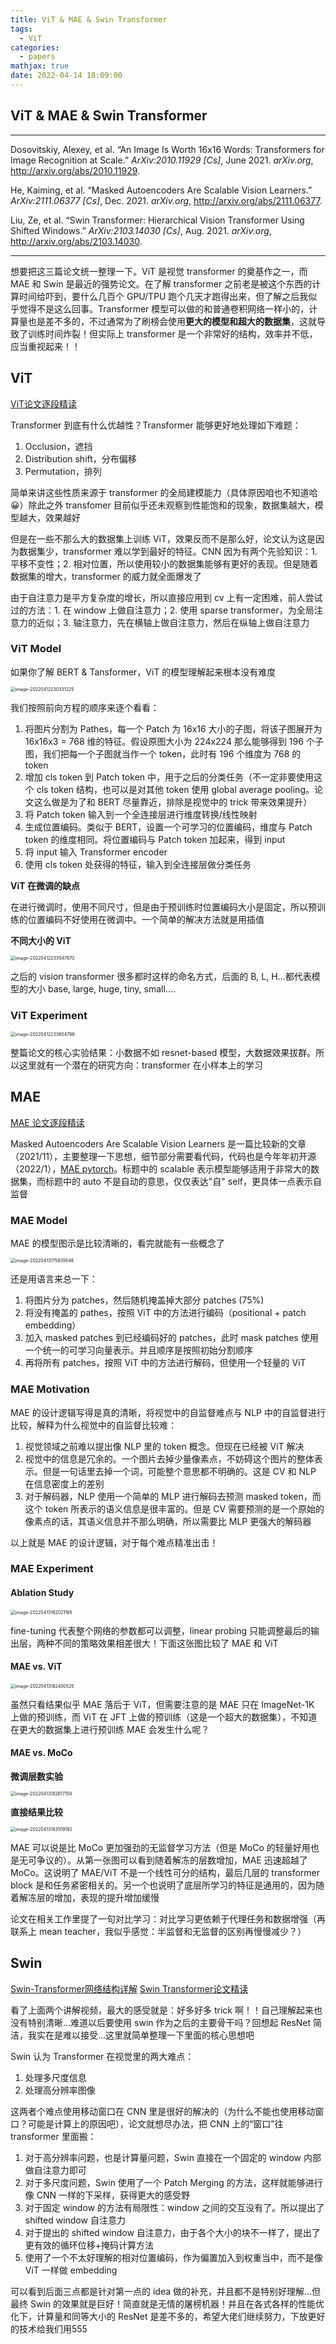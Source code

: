 ```yaml
---
title: ViT & MAE & Swin Transformer
tags:
  - ViT
categories:
  - papers
mathjax: true
date: 2022-04-14 18:09:00
---
```


## ViT & MAE & Swin Transformer

---

Dosovitskiy, Alexey, et al. “An Image Is Worth 16x16 Words: Transformers for Image Recognition at Scale.” *ArXiv:2010.11929 [Cs]*, June 2021. *arXiv.org*, http://arxiv.org/abs/2010.11929.

He, Kaiming, et al. “Masked Autoencoders Are Scalable Vision Learners.” *ArXiv:2111.06377 [Cs]*, Dec. 2021. *arXiv.org*, http://arxiv.org/abs/2111.06377.

Liu, Ze, et al. “Swin Transformer: Hierarchical Vision Transformer Using Shifted Windows.” *ArXiv:2103.14030 [Cs]*, Aug. 2021. *arXiv.org*, http://arxiv.org/abs/2103.14030.

---

想要把这三篇论文统一整理一下。ViT 是视觉 transformer 的奠基作之一，而 MAE 和 Swin 是最近的强势论文。在了解 transformer 之前老是被这个东西的计算时间给吓到，要什么几百个 GPU/TPU 跑个几天才跑得出来，但了解之后我似乎觉得不是这么回事。Transformer 模型可以做的和普通卷积网络一样小的，计算量也是差不多的，不过通常为了刷榜会使用**更大的模型和超大的数据集**，这就导致了训练时间炸裂！但实际上 transformer 是一个非常好的结构，效率并不低，应当重视起来！！

## ViT

[ViT论文逐段精读](https://www.bilibili.com/video/BV15P4y137jb/?spm_id_from=333.788)

Transformer 到底有什么优越性？Transformer 能够更好地处理如下难题：

1. Occlusion，遮挡
2. Distribution shift，分布偏移
3. Permutation，排列

简单来讲这些性质来源于 transformer 的全局建模能力（具体原因咱也不知道哈😀）除此之外 transfomer 目前似乎还未观察到性能饱和的现象，数据集越大，模型越大，效果越好

但是在一些不那么大的数据集上训练 ViT，效果反而不是那么好，论文认为这是因为数据集少，transformer 难以学到最好的特征。CNN 因为有两个先验知识：1. 平移不变性；2. 相对位置，所以使用较小的数据集能够有更好的表现。但是随着数据集的增大，transformer 的威力就全面爆发了

由于自注意力是平方复杂度的增长，所以直接应用到 cv 上有一定困难，前人尝试过的方法：1. 在 window 上做自注意力；2. 使用 sparse transformer，为全局注意力的近似；3. 轴注意力，先在横轴上做自注意力，然后在纵轴上做自注意力

### ViT Model

如果你了解 BERT & Tansformer，ViT 的模型理解起来根本没有难度

<img src="ViT & MAE & Swin Transformer/image-20220412230331225.png" alt="image-20220412230331225" style="zoom:50%;" />

我们按照前向方程的顺序来逐个看看：

1. 将图片分割为 Pathes，每一个 Patch 为 16x16 大小的子图，将该子图展开为 16x16x3 = 768 维的特征。假设原图大小为 224x224 那么能够得到 196 个子图，我们把每一个子图就当作一个 token，此时有 196 个维度为 768 的 token
2. 增加 cls token 到 Patch token 中，用于之后的分类任务（不一定非要使用这个 cls token 结构，也可以是对其他 token 使用 global average pooling。论文这么做是为了和 BERT 尽量靠近，排除是视觉中的 trick 带来效果提升）
3. 将 Patch token 输入到一个全连接层进行维度转换/线性映射
4. 生成位置编码。类似于 BERT，设置一个可学习的位置编码，维度与 Patch token 的维度相同。将位置编码与 Patch token 加起来，得到 input
5. 将 input 输入 Transformer encoder
6. 使用 cls token 处获得的特征，输入到全连接层做分类任务

**ViT 在微调的缺点**

在进行微调时，使用不同尺寸，但是由于预训练时位置编码大小是固定，所以预训练的位置编码不好使用在微调中。一个简单的解决方法就是用插值

**不同大小的 ViT**

<img src="ViT & MAE & Swin Transformer/image-20220412233547870.png" alt="image-20220412233547870" style="zoom:50%;" />

之后的 vision transformer 很多都时这样的命名方式，后面的 B, L, H...都代表模型的大小 base, large, huge, tiny, small....

### ViT Experiment

<img src="ViT & MAE & Swin Transformer/image-20220412233654796.png" alt="image-20220412233654796" style="zoom: 50%;" />

整篇论文的核心实验结果：小数据不如 resnet-based 模型，大数据效果拔群。所以这里就有一个潜在的研究方向：transformer 在小样本上的学习

## MAE

[MAE 论文逐段精读](https://www.bilibili.com/video/BV1sq4y1q77t/?spm_id_from=333.788)

Masked Autoencoders Are Scalable Vision Learners 是一篇比较新的文章（2021/11），主要整理一下思想，细节部分需要看代码，代码也是今年年初开源（2022/1），[MAE pytorch](https://github.com/facebookresearch/mae)。标题中的 scalable 表示模型能够适用于非常大的数据集，而标题中的 auto 不是自动的意思，仅仅表达"自" self，更具体一点表示自监督

### MAE Model

MAE 的模型图示是比较清晰的，看完就能有一些概念了

<img src="ViT & MAE & Swin Transformer/image-20220413175839548.png" alt="image-20220413175839548" style="zoom:50%;" />

还是用语言来总一下：

1. 将图片分为 patches，然后随机掩盖掉大部分 patches (75%)
2. 将没有掩盖的 pathes，按照 ViT 中的方法进行编码（positional + patch embedding）
3. 加入 masked patches 到已经编码好的 patches，此时 mask patches 使用一个统一的可学习向量表示。并且顺序是按照初始分割顺序
4. 再将所有 patches，按照 ViT 中的方法进行解码，但使用一个轻量的 ViT

### MAE Motivation

MAE 的设计逻辑写得是真的清晰，将视觉中的自监督难点与 NLP 中的自监督进行比较，解释为什么视觉中的自监督比较难：

1. 视觉领域之前难以提出像 NLP 里的 token 概念。但现在已经被 ViT 解决
2. 视觉中的信息是冗余的。一个图片去掉少量像素点，不妨碍这个图片的整体表示。但是一句话里去掉一个词，可能整个意思都不明确的。这是 CV 和 NLP 在信息密度上的差别
3. 对于解码器，NLP 使用一个简单的 MLP 进行解码去预测 masked token，而这个 token 所表示的语义信息是很丰富的。但是 CV 需要预测的是一个原始的像素点的话，其语义信息并不那么明确，所以需要比 MLP 更强大的解码器

以上就是 MAE 的设计逻辑，对于每个难点精准出击！

### MAE Experiment

#### Ablation Study

<img src="ViT & MAE & Swin Transformer/image-20220413182021165.png" alt="image-20220413182021165" style="zoom:50%;" />

fine-tuning 代表整个网络的参数都可以调整，linear probing 只能调整最后的输出层，两种不同的策略效果相差很大！下面这张图比较了 MAE 和 ViT

#### MAE vs. ViT

<img src="ViT & MAE & Swin Transformer/image-20220413182400525.png" alt="image-20220413182400525" style="zoom:50%;" />

虽然只看结果似乎 MAE 落后于 ViT，但需要注意的是 MAE 只在 ImageNet-1K 上做的预训练，而 ViT 在 JFT 上做的预训练（这是一个超大的数据集），不知道在更大的数据集上进行预训练 MAE 会发生什么呢？

#### MAE vs. MoCo

**微调层数实验**

<img src="ViT & MAE & Swin Transformer/image-20220413182617158.png" alt="image-20220413182617158" style="zoom:50%;" />

**直接结果比较**

<img src="ViT & MAE & Swin Transformer/image-20220413183109192.png" alt="image-20220413183109192" style="zoom:50%;" />

MAE 可以说是比 MoCo 更加强劲的无监督学习方法（但是 MoCo 的轻量好用也是无可争议的）。从第一张图可以看到随着解冻的层数增加，MAE 迅速超越了 MoCo。这说明了 MAE/ViT 不是一个线性可分的结构，最后几层的 transformer block 是和任务紧密相关的。另一个也说明了底层所学习的特征是通用的，因为随着解冻层的增加，表现的提升增加缓慢

论文在相关工作里提了一句对比学习：对比学习更依赖于代理任务和数据增强（再联系上 mean teacher，我似乎感觉：半监督和无监督的区别再慢慢减少？）

## Swin

[Swin-Transformer网络结构详解](https://www.bilibili.com/video/BV1pL4y1v7jC/?spm_id_from=333.788) [Swin Transformer论文精读](https://www.bilibili.com/video/BV13L4y1475U/?spm_id_from=333.788)

看了上面两个讲解视频，最大的感受就是：好多好多 trick 啊！！自己理解起来也没有特别清晰...难道以后要使用 swin 作为之后的主要骨干吗？回想起 ResNet 简洁，我实在是难以接受...这里就简单整理一下里面的核心思想吧

Swin 认为 Transformer 在视觉里的两大难点：

1. 处理多尺度信息
2. 处理高分辨率图像

这两者个难点使用移动窗口在 CNN 里是很好的解决的（为什么不能也使用移动窗口？可能是计算上的原因吧），论文就想尽办法，把 CNN 上的“窗口”往 transformer 里面搬：

1. 对于高分辨率问题，也是计算量问题，Swin 直接在一个固定的 window 内部做自注意力即可 
2. 对于多尺度问题，Swin 使用了一个 Patch Merging 的方法，这样就能够进行像 CNN 一样的下采样，获得更大的感受野
3. 对于固定 window 的方法有局限性：window 之间的交互没有了。所以提出了 shifted window 自注意力
4. 对于提出的 shifted window 自注意力，由于各个大小的块不一样了，提出了更有效的循环位移+掩码计算方法
5. 使用了一个不太好理解的相对位置编码，作为偏置加入到权重当中，而不是像 ViT 一样做 embedding

可以看到后面三点都是针对第一点的 idea 做的补充，并且都不是特别好理解...但最终 Swin 的效果就是巨好！简直就是无情的屠榜机器！并且在各式各样的性能优化下，计算量和同等大小的 ResNet 是差不多的，希望大佬们继续努力，下放更好的技术给我们用555
